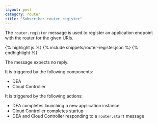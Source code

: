 ```yaml
---
layout: post
category: router
title: "Subscribe: router.register"
---
```


The `router.register` message is used to register an application endpoint
with the router for the given URIs.

<div class="js example">
{% highlight js %}
{% include snippets/router-register.json %}
{% endhighlight %}
</div>

The message expects no reply.

It is triggered by the following components:

* DEA
* Cloud Controller

It is triggered by the following actions:

* DEA completes launching a new application instance
* Cloud Controller completes startup
* DEA and Cloud Controller responding to a `router.start` message
